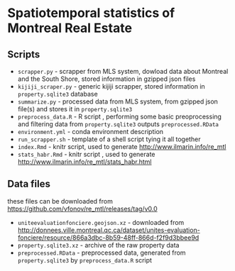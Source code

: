# Spatiotemporal statistics of Montreal Real Estate

## Scripts
- `scrapper.py` - scrapper from MLS system, dowload data about Montreal and the South Shore, stored information in gzipped json files
- `kijiji_scraper.py` - generic kijiji scrapper, stored information in `property.sqlite3` database
- `summarize.py` - processed data from MLS system, from gzipped json file(s) and stores it in `property.sqlite3`
- `preprocess_data.R` - R script , performing some basic preoprocessing and filtering data from `property.sqlite3` outputs `preprocessed.RData`
- `environment.yml` - conda environment description
- `run_scrapper.sh` - template of a shell script tying it all together
- `index.Rmd` - knitr script, used to generate http://www.ilmarin.info/re_mtl
- `stats_habr.Rmd` - knitr script , used to generate http://www.ilmarin.info/re_mtl/stats_habr.html

## Data files
these files can be downloaded from https://github.com/vfonov/re_mtl/releases/tag/v0.0 
- `uniteevaluationfonciere.geojson.xz` - downloaded from http://donnees.ville.montreal.qc.ca/dataset/unites-evaluation-fonciere/resource/866a3dbc-8b59-48ff-866d-f2f9d3bbee9d
- `property.sqlite3.xz` - archive of the raw property data
- `preprocessed.RData` - preprocessed data, generated from `property.sqlite3` by `preprocess_data.R` script

